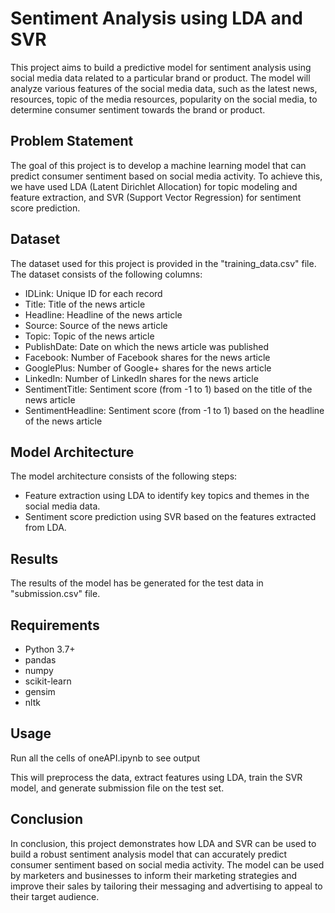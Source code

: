 # Sentiment Analysis using LDA and SVR

This project aims to build a predictive model for sentiment analysis using social media data related to a particular brand or product. The model will analyze various features of the social media data, such as the latest news, resources, topic of the media resources, popularity on the social media, to determine consumer sentiment towards the brand or product.

## Problem Statement

The goal of this project is to develop a machine learning model that can predict consumer sentiment based on social media activity. To achieve this, we have used LDA (Latent Dirichlet Allocation) for topic modeling and feature extraction, and SVR (Support Vector Regression) for sentiment score prediction.

## Dataset

The dataset used for this project is provided in the "training_data.csv" file. The dataset consists of the following columns:

- IDLink: Unique ID for each record
- Title: Title of the news article
- Headline: Headline of the news article
- Source: Source of the news article
- Topic: Topic of the news article
- PublishDate: Date on which the news article was published
- Facebook: Number of Facebook shares for the news article
- GooglePlus: Number of Google+ shares for the news article
- LinkedIn: Number of LinkedIn shares for the news article
- SentimentTitle: Sentiment score (from -1 to 1) based on the title of the news article
- SentimentHeadline: Sentiment score (from -1 to 1) based on the headline of the news article

## Model Architecture

The model architecture consists of the following steps:

- Feature extraction using LDA to identify key topics and themes in the social media data.
- Sentiment score prediction using SVR based on the features extracted from LDA.

## Results

The results of the model has be generated for the test data in "submission.csv" file.

## Requirements

- Python 3.7+
- pandas
- numpy
- scikit-learn
- gensim
- nltk

## Usage

Run all the cells of oneAPI.ipynb to see output

This will preprocess the data, extract features using LDA, train the SVR model, and generate submission file on the test set.

## Conclusion

In conclusion, this project demonstrates how LDA and SVR can be used to build a robust sentiment analysis model that can accurately predict consumer sentiment based on social media activity. The model can be used by marketers and businesses to inform their marketing strategies and improve their sales by tailoring their messaging and advertising to appeal to their target audience.
